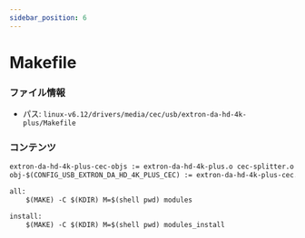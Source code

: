 ```yaml
---
sidebar_position: 6
---
```

# Makefile

### ファイル情報

- パス: `linux-v6.12/drivers/media/cec/usb/extron-da-hd-4k-plus/Makefile`

### コンテンツ

```txt
extron-da-hd-4k-plus-cec-objs := extron-da-hd-4k-plus.o cec-splitter.o
obj-$(CONFIG_USB_EXTRON_DA_HD_4K_PLUS_CEC) := extron-da-hd-4k-plus-cec.o

all:
	$(MAKE) -C $(KDIR) M=$(shell pwd) modules

install:
	$(MAKE) -C $(KDIR) M=$(shell pwd) modules_install

```
